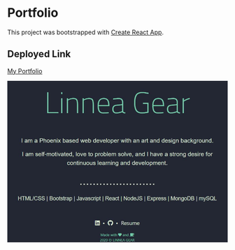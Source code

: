 # Portfolio

This project was bootstrapped with [Create React App](https://github.com/facebook/create-react-app).


## Deployed Link

[My Portfolio](https://linneagear.netlify.app/)

![My Portfolio Image](./portfolio/src/images/portfolio.JPG)
